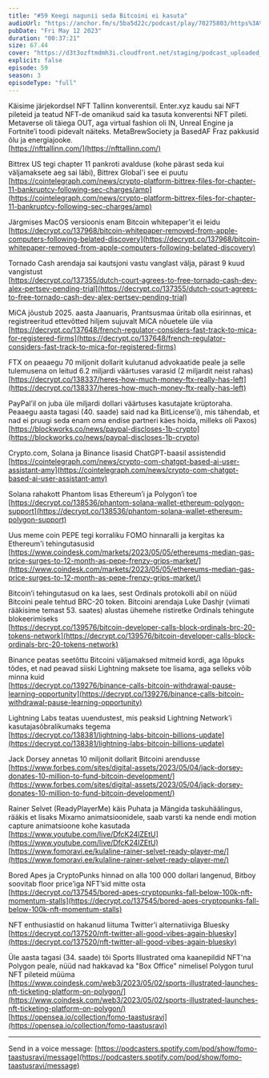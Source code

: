 ```yaml
---
title: "#59 Keegi nagunii seda Bitcoini ei kasuta"
audioUrl: "https://anchor.fm/s/5ba5d22c/podcast/play/70275803/https%3A%2F%2Fd3ctxlq1ktw2nl.cloudfront.net%2Fstaging%2F2023-4-12%2F7451fe5a-a70f-d4ee-407c-bb950b5be1c5.m4a"
pubDate: "Fri May 12 2023"
duration: "00:37:21"
size: 67.44 
cover: "https://d3t3ozftmdmh3i.cloudfront.net/staging/podcast_uploaded_episode/15275939/15275939-1683914526847-70b85c8bb085a.jpg"
explicit: false
episode: 59
season: 3
episodeType: "full"
---
```


Käisime järjekordsel NFT Tallinn konverentsil. Enter.xyz kaudu sai NFT pileteid ja teatud NFT-de omanikud said ka tasuta konverentsi NFT pileti. Metaverse oli täiega OUT, aga virtual fashion oli IN, Unreal Engine ja Fortnite’i toodi pidevalt näiteks. MetaBrewSociety ja BasedAF Fraz pakkusid õlu ja energiajooke.  
[https://nfttallinn.com/](https://nfttallinn.com/)  
  
Bittrex US tegi chapter 11 pankroti avalduse (kohe pärast seda kui väljamaksete aeg sai läbi), Bittrex Global'i see ei puutu  
[https://cointelegraph.com/news/crypto-platform-bittrex-files-for-chapter-11-bankruptcy-following-sec-charges/amp](https://cointelegraph.com/news/crypto-platform-bittrex-files-for-chapter-11-bankruptcy-following-sec-charges/amp)  
  
Järgmises MacOS versioonis enam Bitcoin whitepaper'it ei leidu  
[https://decrypt.co/137968/bitcoin-whitepaper-removed-from-apple-computers-following-belated-discovery](https://decrypt.co/137968/bitcoin-whitepaper-removed-from-apple-computers-following-belated-discovery)  
  
Tornado Cash arendaja sai kautsjoni vastu vanglast välja, pärast 9 kuud vangistust  
[https://decrypt.co/137355/dutch-court-agrees-to-free-tornado-cash-dev-alex-pertsev-pending-trial](https://decrypt.co/137355/dutch-court-agrees-to-free-tornado-cash-dev-alex-pertsev-pending-trial)  
  
MiCA jõustub 2025. aasta Jaanuaris, Prantsusmaa üritab olla esirinnas, et registreeritud ettevõtted hiljem sujuvalt MiCA nõuetele üle viia  
[https://decrypt.co/137648/french-regulator-considers-fast-track-to-mica-for-registered-firms](https://decrypt.co/137648/french-regulator-considers-fast-track-to-mica-for-registered-firms)  
  
FTX on peaaegu 70 miljonit dollarit kulutanud advokaatide peale ja selle tulemusena on leitud 6.2 miljardi väärtuses varasid (2 miljardit neist rahas)  
[https://decrypt.co/138337/heres-how-much-money-ftx-really-has-left](https://decrypt.co/138337/heres-how-much-money-ftx-really-has-left)  
  
PayPal’il on juba üle miljardi dollari väärtuses kasutajate krüptoraha. Peaaegu aasta tagasi (40. saade) said nad ka BitLicense’i), mis tähendab, et nad ei pruugi seda enam oma endise partneri käes hoida, milleks oli Paxos)   
[https://blockworks.co/news/paypal-discloses-1b-crypto](https://blockworks.co/news/paypal-discloses-1b-crypto)  
  
Crypto.com, Solana ja Binance lisasid ChatGPT-baasil assistendid  
[https://cointelegraph.com/news/crypto-com-chatgpt-based-ai-user-assistant-amy](https://cointelegraph.com/news/crypto-com-chatgpt-based-ai-user-assistant-amy)  
  
Solana rahakott Phantom lisas Ethereum’i ja Polygon’i toe  
[https://decrypt.co/138536/phantom-solana-wallet-ethereum-polygon-support](https://decrypt.co/138536/phantom-solana-wallet-ethereum-polygon-support)  
  
Uus meme coin PEPE tegi korraliku FOMO hinnaralli ja kergitas ka Ethereum'i tehingutasusid  
[https://www.coindesk.com/markets/2023/05/05/ethereums-median-gas-price-surges-to-12-month-as-pepe-frenzy-grips-market/](https://www.coindesk.com/markets/2023/05/05/ethereums-median-gas-price-surges-to-12-month-as-pepe-frenzy-grips-market/)  
  
Bitcoin’i tehingutasud on ka laes, sest Ordinals protokolli abil on nüüd Bitcoini peale tehtud BRC-20 token. Bitcoini arendaja Luke Dashjr (viimati rääkisime temast 53. saates) alustas ühemehe ristiretke Ordinals tehingute blokeerimiseks  
[https://decrypt.co/139576/bitcoin-developer-calls-block-ordinals-brc-20-tokens-network](https://decrypt.co/139576/bitcoin-developer-calls-block-ordinals-brc-20-tokens-network)  
  
Binance peatas seetõttu Bitcoini väljamaksed mitmeid kordi, aga lõpuks tõdes, et nad peavad siiski Lightning maksete toe lisama, aga selleks võib minna kuid  
[https://decrypt.co/139276/binance-calls-bitcoin-withdrawal-pause-learning-opportunity](https://decrypt.co/139276/binance-calls-bitcoin-withdrawal-pause-learning-opportunity)  
  
Lightning Labs teatas uuendustest, mis peaksid Lightning Network’i kasutajasõbralikumaks tegema  
[https://decrypt.co/138381/lightning-labs-bitcoin-billions-update](https://decrypt.co/138381/lightning-labs-bitcoin-billions-update)  
  
Jack Dorsey annetas 10 miljonit dollarit Bitcoini arendusse  
[https://www.forbes.com/sites/digital-assets/2023/05/04/jack-dorsey-donates-10-million-to-fund-bitcoin-development/](https://www.forbes.com/sites/digital-assets/2023/05/04/jack-dorsey-donates-10-million-to-fund-bitcoin-development/)  
  
Rainer Selvet (ReadyPlayerMe) käis Puhata ja Mängida taskuhäälingus, rääkis et lisaks Mixamo animatsioonidele, saab varsti ka nende endi motion capture animatsioone kohe kasutada  
[https://www.youtube.com/live/DfcK24lZEtU](https://www.youtube.com/live/DfcK24lZEtU)  
[https://www.fomoravi.ee/kulaline-rainer-selvet-ready-player-me/](https://www.fomoravi.ee/kulaline-rainer-selvet-ready-player-me/)  
  
Bored Apes ja CryptoPunks hinnad on alla 100 000 dollari langenud, Bitboy soovitab floor price’iga NFT’sid mitte osta  
[https://decrypt.co/137545/bored-apes-cryptopunks-fall-below-100k-nft-momentum-stalls](https://decrypt.co/137545/bored-apes-cryptopunks-fall-below-100k-nft-momentum-stalls)  
  
NFT enthusiastid on hakanud liituma Twitter’i alternatiiviga Bluesky  
[https://decrypt.co/137520/nft-twitter-all-good-vibes-again-bluesky](https://decrypt.co/137520/nft-twitter-all-good-vibes-again-bluesky)  
  
Üle aasta tagasi (34. saade) tõi Sports Illustrated oma kaanepildid NFT'na Polygon peale, nüüd nad hakkavad ka "Box Office" nimelisel Polygon turul NFT pileteid müüma  
[https://www.coindesk.com/web3/2023/05/02/sports-illustrated-launches-nft-ticketing-platform-on-polygon/](https://www.coindesk.com/web3/2023/05/02/sports-illustrated-launches-nft-ticketing-platform-on-polygon/)  
[https://opensea.io/collection/fomo-taastusravi](https://opensea.io/collection/fomo-taastusravi)  
  
  
---   
  
Send in a voice message: [https://podcasters.spotify.com/pod/show/fomo-taastusravi/message](https://podcasters.spotify.com/pod/show/fomo-taastusravi/message)